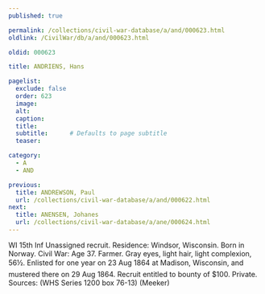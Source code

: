 ```yaml
---
published: true

permalink: /collections/civil-war-database/a/and/000623.html
oldlink: /CivilWar/db/a/and/000623.html

oldid: 000623

title: ANDRIENS, Hans

pagelist:
  exclude: false
  order: 623
  image: 
  alt:
  caption:
  title:
  subtitle:      # Defaults to page subtitle
  teaser:

category: 
  - A 
  - AND

previous:
  title: ANDREWSON, Paul
  url: /collections/civil-war-database/a/and/000622.html  
next:
  title: ANENSEN, Johanes
  url: /collections/civil-war-database/a/ane/000624.html   
---
```

WI 15th Inf Unassigned recruit. Residence: Windsor, Wisconsin. Born in Norway. Civil War: Age 37. Farmer. Gray eyes, light hair, light complexion, 5&#146;6&frac12;&#148;. Enlisted for one year on 23 Aug 1864 at Madison, Wisconsin, and mustered there on 29 Aug 1864. Recruit entitled to bounty of $100. Private. Sources: (WHS Series 1200 box 76-13) (Meeker)